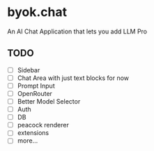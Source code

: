 # byok.chat

An AI Chat Application that lets you add LLM Pro

## TODO
-[ ] Sidebar
-[ ] Chat Area with just text blocks for now
-[ ] Prompt Input
-[ ] OpenRouter
-[ ] Better Model Selector
-[ ] Auth
-[ ] DB
-[ ] peacock renderer
-[ ] extensions
-[ ] more...